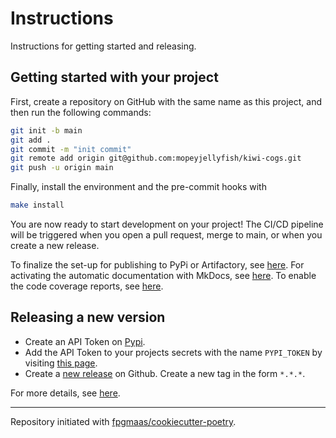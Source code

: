 # Instructions

Instructions for getting started and releasing.

## Getting started with your project

First, create a repository on GitHub with the same name as this project, and then run the following commands:

``` bash
git init -b main
git add .
git commit -m "init commit"
git remote add origin git@github.com:mopeyjellyfish/kiwi-cogs.git
git push -u origin main
```

Finally, install the environment and the pre-commit hooks with

```bash
make install
```

You are now ready to start development on your project! The CI/CD
pipeline will be triggered when you open a pull request, merge to main,
or when you create a new release.

To finalize the set-up for publishing to PyPi or Artifactory, see
[here](https://fpgmaas.github.io/cookiecutter-poetry/features/publishing/#set-up-for-pypi).
For activating the automatic documentation with MkDocs, see
[here](https://fpgmaas.github.io/cookiecutter-poetry/features/mkdocs/#enabling-the-documentation-on-github).
To enable the code coverage reports, see [here](https://fpgmaas.github.io/cookiecutter-poetry/features/codecov/).

## Releasing a new version

- Create an API Token on [Pypi](https://pypi.org/).
- Add the API Token to your projects secrets with the name `PYPI_TOKEN` by visiting
[this page](https://github.com/mopeyjellyfish/kiwi-cogs/settings/secrets/actions/new).
- Create a [new release](https://github.com/mopeyjellyfish/kiwi-cogs/releases/new) on Github.
Create a new tag in the form ``*.*.*``.

For more details, see [here](https://fpgmaas.github.io/cookiecutter-poetry/features/cicd/#how-to-trigger-a-release).

---

Repository initiated with [fpgmaas/cookiecutter-poetry](https://github.com/fpgmaas/cookiecutter-poetry).
